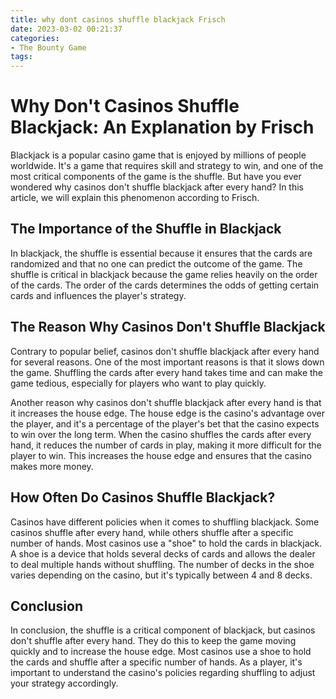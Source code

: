 ```yaml
---
title: why dont casinos shuffle blackjack Frisch
date: 2023-03-02 00:21:37
categories:
- The Bounty Game
tags:
---
```

# Why Don't Casinos Shuffle Blackjack: An Explanation by Frisch

Blackjack is a popular casino game that is enjoyed by millions of people worldwide. It's a game that requires skill and strategy to win, and one of the most critical components of the game is the shuffle. But have you ever wondered why casinos don't shuffle blackjack after every hand? In this article, we will explain this phenomenon according to Frisch.

## The Importance of the Shuffle in Blackjack

In blackjack, the shuffle is essential because it ensures that the cards are randomized and that no one can predict the outcome of the game. The shuffle is critical in blackjack because the game relies heavily on the order of the cards. The order of the cards determines the odds of getting certain cards and influences the player's strategy.

## The Reason Why Casinos Don't Shuffle Blackjack

Contrary to popular belief, casinos don't shuffle blackjack after every hand for several reasons. One of the most important reasons is that it slows down the game. Shuffling the cards after every hand takes time and can make the game tedious, especially for players who want to play quickly.

Another reason why casinos don't shuffle blackjack after every hand is that it increases the house edge. The house edge is the casino's advantage over the player, and it's a percentage of the player's bet that the casino expects to win over the long term. When the casino shuffles the cards after every hand, it reduces the number of cards in play, making it more difficult for the player to win. This increases the house edge and ensures that the casino makes more money.

## How Often Do Casinos Shuffle Blackjack?

Casinos have different policies when it comes to shuffling blackjack. Some casinos shuffle after every hand, while others shuffle after a specific number of hands. Most casinos use a "shoe" to hold the cards in blackjack. A shoe is a device that holds several decks of cards and allows the dealer to deal multiple hands without shuffling. The number of decks in the shoe varies depending on the casino, but it's typically between 4 and 8 decks.

## Conclusion

In conclusion, the shuffle is a critical component of blackjack, but casinos don't shuffle after every hand. They do this to keep the game moving quickly and to increase the house edge. Most casinos use a shoe to hold the cards and shuffle after a specific number of hands. As a player, it's important to understand the casino's policies regarding shuffling to adjust your strategy accordingly.
